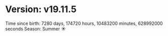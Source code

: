 # Version: v19.11.5
Time since birth: 7280 days, 174720 hours, 10483200 minutes, 628992000 seconds
Season: Summer ☀️
